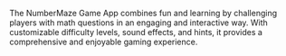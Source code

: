 The NumberMaze Game App combines fun and learning by challenging players with math questions in an engaging and interactive way. With customizable difficulty levels, sound effects, and hints, it provides a comprehensive and enjoyable gaming experience.






